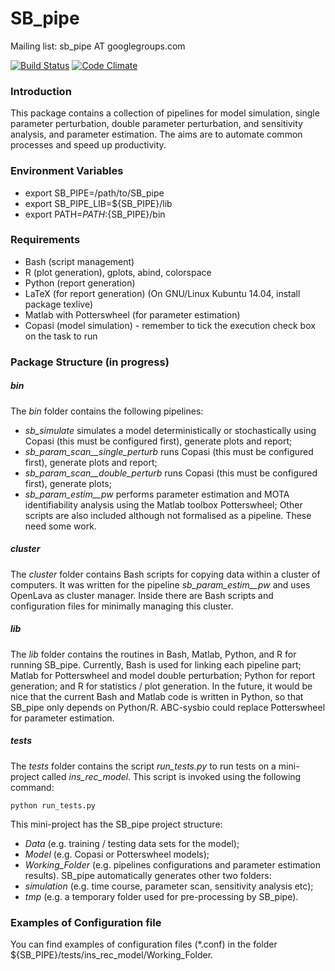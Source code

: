 
# SB_pipe

Mailing list: sb_pipe AT googlegroups.com

[![Build Status](https://travis-ci.org/pdp10/SB_pipe.svg?branch=master)](https://travis-ci.org/pdp10/SB_pipe)
[![Code Climate](https://codeclimate.com/github/pdp10/SB_pipe/badges/gpa.svg?branch=master)](https://codeclimate.com/github/pdp10/SB_pipe)


### Introduction
This package contains a collection of pipelines for model simulation, single parameter perturbation, double parameter perturbation, and sensitivity analysis, and parameter estimation. The aims are to automate common processes and speed up productivity.


### Environment Variables
- export SB_PIPE=/path/to/SB_pipe
- export SB_PIPE_LIB=${SB_PIPE}/lib
- export PATH=$PATH:${SB_PIPE}/bin


### Requirements
- Bash (script management)
- R (plot generation), gplots, abind, colorspace
- Python (report generation)
- LaTeX (for report generation) (On GNU/Linux Kubuntu 14.04, install package texlive)
- Matlab with Potterswheel (for parameter estimation)
- Copasi (model simulation) - remember to tick the execution check box on the task to run


### Package Structure (in progress)

##### bin
The *bin* folder contains the following pipelines: 
- *sb_simulate* simulates a model deterministically or stochastically using Copasi (this must be configured first), generate plots and report;
- *sb_param_scan__single_perturb* runs Copasi (this must be configured first), generate plots and report;
- *sb_param_scan__double_perturb* runs Copasi (this must be configured first), generate plots;
- *sb_param_estim__pw* performs parameter estimation and MOTA identifiability analysis using the Matlab toolbox Potterswheel;
Other scripts are also included although not formalised as a pipeline. These need some work.

##### cluster
The *cluster* folder contains Bash scripts for copying data within a cluster of computers. It was written for the pipeline *sb_param_estim__pw* and uses OpenLava as cluster manager. Inside there are Bash scripts and configuration files for minimally managing this cluster.

##### lib
The *lib* folder contains the routines in Bash, Matlab, Python, and R for running SB_pipe. Currently, Bash is used for linking each pipeline part; Matlab for Potterswheel and model double perturbation; Python for report generation; and R for statistics / plot generation. 
In the future, it would be nice that the current Bash and Matlab code is written in Python, so that SB_pipe only depends on Python/R. ABC-sysbio could replace Potterswheel for parameter estimation.

##### tests
The *tests* folder contains the script *run_tests.py* to run tests on a mini-project called *ins_rec_model*. This script is invoked using the following command: 
```
python run_tests.py
```
This mini-project has the SB_pipe project structure: 
- *Data* (e.g. training / testing data sets for the model);
- *Model* (e.g. Copasi or Potterswheel models);
- *Working_Folder* (e.g. pipelines configurations and parameter estimation results).
SB_pipe automatically generates other two folders: 
- *simulation* (e.g. time course, parameter scan, sensitivity analysis etc);
- *tmp* (e.g. a temporary folder used for pre-processing by SB_pipe).


### Examples of Configuration file
You can find examples of configuration files (*.conf) in the folder ${SB_PIPE}/tests/ins_rec_model/Working_Folder.
